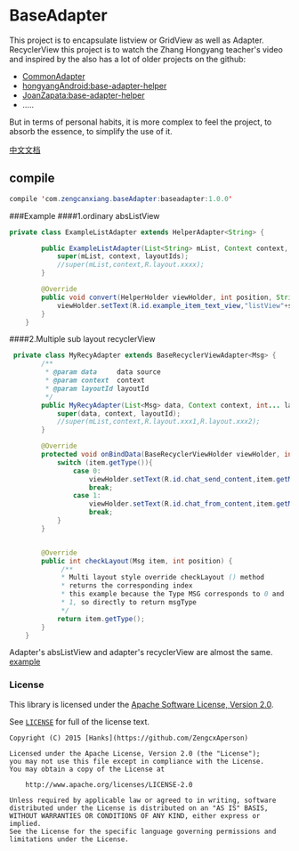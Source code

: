 # BaseAdapter
This project is to encapsulate listview or GridView as well as Adapter. RecyclerView this project is to watch the Zhang Hongyang teacher's video and inspired by the also has a lot of older projects on the github:
<ul>
  <li><a href="https://github.com/tianzhijiexian/CommonAdapter">CommonAdapter</a></li>
  <li><a href="https://github.com/hongyangAndroid/base-adapter-helper">hongyangAndroid:base-adapter-helper</a></li>
  <li><a href="https://github.com/JoanZapata/base-adapter-helper">JoanZapata:base-adapter-helper</a></li>
  <li>.....</li>
</ul>
But in terms of personal habits, it is more complex to feel the project, to absorb the essence, to simplify the use of it.

[中文文档][1]

## compile
```java
compile 'com.zengcanxiang.baseAdapter:baseadapter:1.0.0'
```   
###Example
####1.ordinary absListView
```java
private class ExampleListAdapter extends HelperAdapter<String> {

        public ExampleListAdapter(List<String> mList, Context context, int... layoutIds) {
            super(mList, context, layoutIds);
            //super(mList,context,R.layout.xxxx);
        }

        @Override
        public void convert(HelperHolder viewHolder, int position, String s) {
            viewHolder.setText(R.id.example_item_text_view,"listView"+s);
        }
    }
```
####2.Multiple sub layout recyclerView
```java
 private class MyRecyAdapter extends BaseRecyclerViewAdapter<Msg> {
        /**
         * @param data     data source
         * @param context  context
         * @param layoutId layoutId
         */
        public MyRecyAdapter(List<Msg> data, Context context, int... layoutId) {
            super(data, context, layoutId);
            //super(mList,context,R.layout.xxx1,R.layout.xxx2);
        }

        @Override
        protected void onBindData(BaseRecyclerViewHolder viewHolder, int position, Msg item) {
            switch (item.getType()){
                case 0:
                    viewHolder.setText(R.id.chat_send_content,item.getMsg());
                    break;
                case 1:
                    viewHolder.setText(R.id.chat_from_content,item.getMsg());
                    break;
            }
        }


        @Override
        public int checkLayout(Msg item, int position) {
             /**
             * Multi layout style override checkLayout () method
             * returns the corresponding index
             * this example because the Type MSG corresponds to 0 and 
             * 1, so directly to return msgType
             */
            return item.getType();
        }
    }
```
Adapter's absListView and adapter's recyclerView are almost the same.
<a href="https://github.com/zengcanxiang/BaseAdapter/tree/master/BaseAdapter/app">example</a>

### License

This library is licensed under the [Apache Software License, Version 2.0](http://www.apache.org/licenses/LICENSE-2.0).

See [`LICENSE`](LICENSE) for full of the license text.

    Copyright (C) 2015 [Hanks](https://github.com/ZengcxAperson)

    Licensed under the Apache License, Version 2.0 (the "License");
    you may not use this file except in compliance with the License.
    You may obtain a copy of the License at

        http://www.apache.org/licenses/LICENSE-2.0

    Unless required by applicable law or agreed to in writing, software
    distributed under the License is distributed on an "AS IS" BASIS,
    WITHOUT WARRANTIES OR CONDITIONS OF ANY KIND, either express or implied.
    See the License for the specific language governing permissions and
    limitations under the License.


  [1]: https://github.com/zengcanxiang/BaseAdapter/blob/master/README-zh.md
